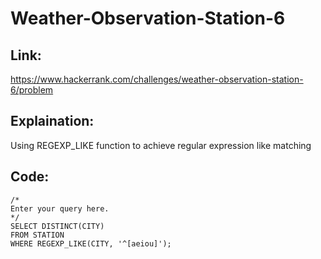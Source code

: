 # Weather-Observation-Station-6

## Link:
https://www.hackerrank.com/challenges/weather-observation-station-6/problem


## Explaination:
Using REGEXP_LIKE function to achieve regular expression like matching


## Code:

```
/*
Enter your query here.
*/
SELECT DISTINCT(CITY)
FROM STATION
WHERE REGEXP_LIKE(CITY, '^[aeiou]');


```
